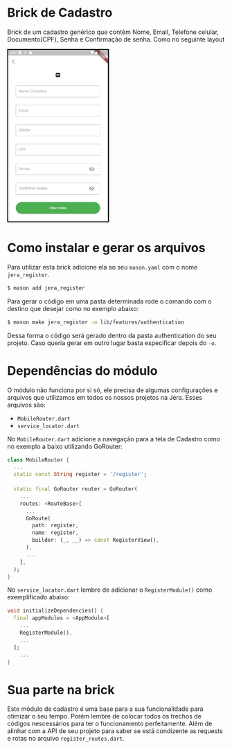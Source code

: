 # Brick de Cadastro

Brick de um cadastro genérico que contém Nome, Email, Telefone celular, Documento(CPF), Senha e Confirmação de senha. Como no seguinte layout

<img src="assets/screen_register.png" height= "400"/>

# Como instalar e gerar os arquivos

Para utilizar esta brick adicione ela ao seu `mason.yaml` com o nome `jera_register`.

```bash
$ mason add jera_register
```

Para gerar o código em uma pasta determinada rode o comando com o destino que desejar como no exemplo abaixo:

```bash
$ mason make jera_register -o lib/features/authentication
```

Dessa forma o código será gerado dentro da pasta authentication do seu projeto. Caso queria gerar em outro lugar basta especificar depois do `-o`.

# Dependências do módulo

O módulo não funciona por si só, ele precisa de algumas configurações e arquivos que utilizamos em todos os nossos projetos na Jera. Esses arquivos são:

- `MobileRouter.dart`
- `service_locator.dart`

No `MobileRouter.dart` adicione a navegação para a tela de Cadastro como no exemplo a baixo utilizando GoRouter:

```dart
class MobileRouter {
  ...
  static const String register = '/register';

  static final GoRouter router = GoRouter(
    ...
    routes: <RouteBase>[
      ...
      GoRoute(
        path: register,
        name: register,
        builder: (_, __) => const RegisterView(),
      ),
      ...
    ],
  );
}
```

No `service_locator.dart` lembre de adicionar o `RegisterModule()` como exemplificado abaixo: 

```dart
void initializeDependencies() {
  final appModules = <AppModule>[
    ...
    RegisterModule(),
    ...
  ];
    ...
}
```

# Sua parte na brick
Este módulo de cadastro é uma base para a sua funcionalidade para otimizar o seu tempo. Porém lembre de colocar todos os trechos de códigos nescessários para ter o funcionamento perfeitamente. Além de alinhar com a API de seu projeto para saber se está condizente as requests e rotas no arquivo `register_routes.dart`.